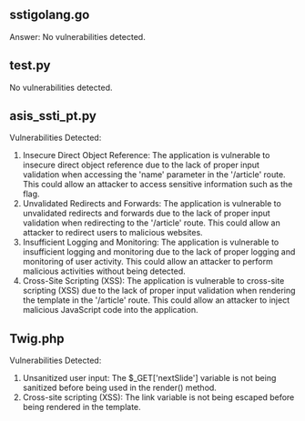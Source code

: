 ## sstigolang.go
Answer: No vulnerabilities detected.

## test.py
No vulnerabilities detected.

## asis_ssti_pt.py
Vulnerabilities Detected:
1. Insecure Direct Object Reference: The application is vulnerable to insecure direct object reference due to the lack of proper input validation when accessing the 'name' parameter in the '/article' route. This could allow an attacker to access sensitive information such as the flag.
2. Unvalidated Redirects and Forwards: The application is vulnerable to unvalidated redirects and forwards due to the lack of proper input validation when redirecting to the '/article' route. This could allow an attacker to redirect users to malicious websites.
3. Insufficient Logging and Monitoring: The application is vulnerable to insufficient logging and monitoring due to the lack of proper logging and monitoring of user activity. This could allow an attacker to perform malicious activities without being detected.
4. Cross-Site Scripting (XSS): The application is vulnerable to cross-site scripting (XSS) due to the lack of proper input validation when rendering the template in the '/article' route. This could allow an attacker to inject malicious JavaScript code into the application.

## Twig.php
Vulnerabilities Detected:
1. Unsanitized user input: The $_GET['nextSlide'] variable is not being sanitized before being used in the render() method.
2. Cross-site scripting (XSS): The link variable is not being escaped before being rendered in the template.

